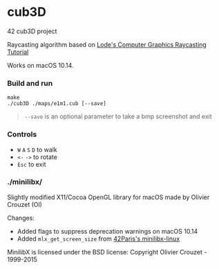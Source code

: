 # cub3D
42 cub3D project

Raycasting algorithm based on [Lode's Computer Graphics Raycasting Tutorial](https://lodev.org/cgtutor/raycasting.html)

Works on macOS 10.14.

### Build and run
```
make
./cub3D ./maps/e1m1.cub [--save]
```
> `--save` is an optional parameter to take a bmp screenshot and exit

### Controls
- `W` `A` `S` `D` to walk
- `<-` `->` to rotate
- `Esc` to exit

### ./minilibx/
Slightly modified X11/Cocoa OpenGL library for macOS made by Olivier Crouzet (Ol)

Changes:
- Added flags to suppress deprecation warnings on macOS 10.14
- Added ```mlx_get_screen_size``` from [42Paris's minilibx-linux](https://github.com/42Paris/minilibx-linux)

MinilibX is licensed under the BSD license: Copyright Olivier Crouzet - 1999-2015
